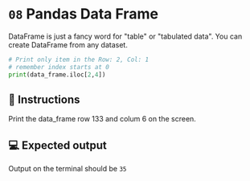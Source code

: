 # `08` Pandas Data Frame

DataFrame is just a fancy word for "table" or "tabulated data". You can create DataFrame from any dataset.

```python
# Print only item in the Row: 2, Col: 1
# remember index starts at 0
print(data_frame.iloc[2,4])
```

## 📝 Instructions

Print the data_frame row 133 and colum 6 on the screen.

## 💻 Expected output

Output on the terminal should be `35`